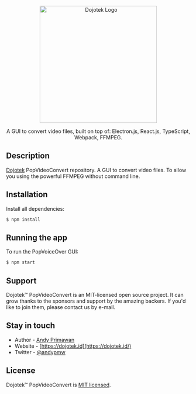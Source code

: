 <p align="center">
  <a href="http://dojotek.id/" target="blank"><img src="https://dojotek.id/content/images/size/w600/2020/04/dojotek-id-logo.png" width="320" alt="Dojotek Logo" /></a>
</p>

  <p align="center">A GUI to convert video files, built on top of: Electron.js, React.js, TypeScript, Webpack, FFMPEG.</p>

## Description

[Dojotek](https://dojotek.id) PopVideoConvert repository. A GUI to convert video files. To allow you using the powerful FFMPEG without command line.

## Installation

Install all dependencies:

```bash
$ npm install
```

## Running the app

To run the PopVoiceOver GUI:

```bash
$ npm start
```

## Support

Dojotek™ PopVideoConvert is an MIT-licensed open source project. It can grow thanks to the sponsors and support by the amazing backers. If you'd like to join them, please contact us by e-mail.

## Stay in touch

- Author - [Andy Primawan](https://www.linkedin.com/in/andy-primawan/)
- Website - [https://dojotek.id](https://dojotek.id/)
- Twitter - [@andypmw](https://twitter.com/andypmw)

## License

Dojotek™ PopVideoConvert is [MIT licensed](LICENSE).
